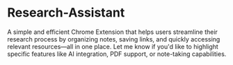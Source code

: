 # Research-Assistant
A simple and efficient Chrome Extension that helps users streamline their research process by organizing notes, saving links, and quickly accessing relevant resources—all in one place.  Let me know if you'd like to highlight specific features like AI integration, PDF support, or note-taking capabilities.
